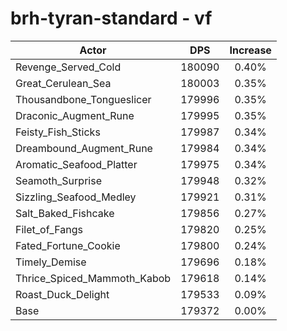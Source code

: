 # brh-tyran-standard - vf
| Actor | DPS | Increase |
|---|:---:|:---:|
|Revenge_Served_Cold|180090|0.40%|
|Great_Cerulean_Sea|180003|0.35%|
|Thousandbone_Tongueslicer|179996|0.35%|
|Draconic_Augment_Rune|179995|0.35%|
|Feisty_Fish_Sticks|179987|0.34%|
|Dreambound_Augment_Rune|179984|0.34%|
|Aromatic_Seafood_Platter|179975|0.34%|
|Seamoth_Surprise|179948|0.32%|
|Sizzling_Seafood_Medley|179921|0.31%|
|Salt_Baked_Fishcake|179856|0.27%|
|Filet_of_Fangs|179820|0.25%|
|Fated_Fortune_Cookie|179800|0.24%|
|Timely_Demise|179696|0.18%|
|Thrice_Spiced_Mammoth_Kabob|179618|0.14%|
|Roast_Duck_Delight|179533|0.09%|
|Base|179372|0.00%|
